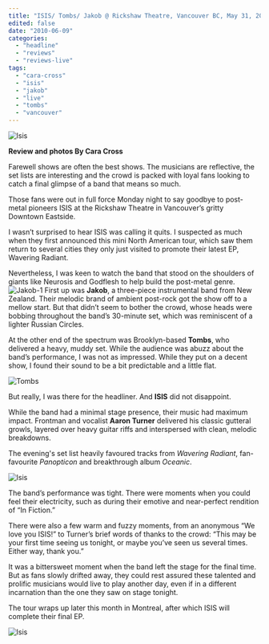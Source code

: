 ```yaml
---
title: "ISIS/ Tombs/ Jakob @ Rickshaw Theatre, Vancouver BC, May 31, 2010"
edited: false
date: "2010-06-09"
categories:
  - "headline"
  - "reviews"
  - "reviews-live"
tags:
  - "cara-cross"
  - "isis"
  - "jakob"
  - "live"
  - "tombs"
  - "vancouver"
---
```


![Isis](http://www.hellbound.ca/wp-content/uploads/2010/06/isis-group.jpg)

**Review and photos By Cara Cross**

Farewell shows are often the best shows. The musicians are reflective, the set lists are interesting and the crowd is packed with loyal fans looking to catch a final glimpse of a band that means so much.

Those fans were out in full force Monday night to say goodbye to post-metal pioneers ISIS at the Rickshaw Theatre in Vancouver’s gritty Downtown Eastside.

I wasn’t surprised to hear ISIS was calling it quits. I suspected as much when they first announced this mini North American tour, which saw them return to several cities they only just visited to promote their latest EP, Wavering Radiant.

Nevertheless, I was keen to watch the band that stood on the shoulders of giants like Neurosis and Godflesh to help build the post-metal genre. ![Jakob-1](http://www.hellbound.ca/wp-content/uploads/2010/06/Jakob-1.jpg) First up was **Jakob**, a three-piece instrumental band from New Zealand. Their melodic brand of ambient post-rock got the show off to a mellow start. But that didn’t seem to bother the crowd, whose heads were bobbing throughout the band’s 30-minute set, which was reminiscent of a lighter Russian Circles.

At the other end of the spectrum was Brooklyn-based **Tombs**, who delivered a heavy, muddy set. While the audience was abuzz about the band’s performance, I was not as impressed. While they put on a decent show, I found their sound to be a bit predictable and a little flat.

![Tombs](http://www.hellbound.ca/wp-content/uploads/2010/06/tombs-1.jpg)

But really, I was there for the headliner. And **ISIS** did not disappoint.

While the band had a minimal stage presence, their music had maximum impact. Frontman and vocalist **Aaron Turner** delivered his classic gutteral growls, layered over heavy guitar riffs and interspersed with clean, melodic breakdowns.

The evening's set list heavily favoured tracks from _Wavering Radiant_, fan-favourite _Panopticon_ and breakthrough album _Oceanic_.

![Isis](http://www.hellbound.ca/wp-content/uploads/2010/06/isis-2.jpg)

The band’s performance was tight. There were moments when you could feel their electricity, such as during their emotive and near-perfect rendition of “In Fiction.”

There were also a few warm and fuzzy moments, from an anonymous “We love you ISIS!” to Turner’s brief words of thanks to the crowd: “This may be your first time seeing us tonight, or maybe you’ve seen us several times. Either way, thank you.”

It was a bittersweet moment when the band left the stage for the final time. But as fans slowly drifted away, they could rest assured these talented and prolific musicians would live to play another day, even if in a different incarnation than the one they saw on stage tonight.

The tour wraps up later this month in Montreal, after which ISIS will complete their final EP.

![Isis](http://www.hellbound.ca/wp-content/uploads/2010/06/isis-4.jpg)
